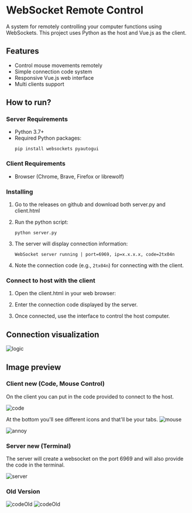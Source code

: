 # WebSocket Remote Control

A system for remotely controlling your computer functions using WebSockets. This project uses Python as the host and Vue.js as the client.

## Features

- Control mouse movements remotely
- Simple connection code system
- Responsive Vue.js web interface
- Multi clients support

## How to run?

### Server Requirements

- Python 3.7+
- Required Python packages:
  ```
  pip install websockets pyautogui
  ```

### Client Requirements

- Browser (Chrome, Brave, Firefox or librewolf)

### Installing

1. Go to the releases on github and download both server.py and client.html
2. Run the python script:

   ```
   python server.py
   ```

3. The server will display connection information:

   ```
   WebSocket server running | port=6969, ip=x.x.x.x, code=2tx04n
   ```

4. Note the connection code (e.g., `2tx04n`) for connecting with the client.

### Connect to host with the client

1. Open the client.html in your web browser:

2. Enter the connection code displayed by the server.

3. Once connected, use the interface to control the host computer.

## Connection visualization

![logic](./assets/images/logic.jpg)

## Image preview

### Client new (Code, Mouse Control)

On the client you can put in the code provided to connect to the host.

![code](./assets/images/clientPreviewCode.png)

At the bottom you'll see different icons and that'll be your tabs.
![mouse](./assets/images/clientPreviewMouse.png)

![annoy](./assets/images/clientPreviewAnnoy.png)

### Server new (Terminal)

The server will create a websocket on the port 6969 and will also provide the code in the terminal.

![server](/assets/images/serverPreview.png)

### Old Version

![codeOld](/assets/images/clientPreviewCodeOld.png)
![codeOld](/assets/images/clientPreviewMouseOld.png)
